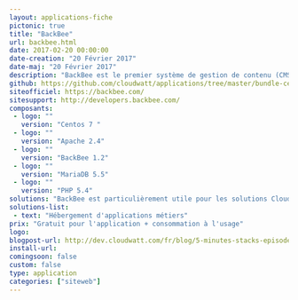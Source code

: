 ```yaml
---
layout: applications-fiche
pictonic: true
title: "BackBee"
url: backbee.html
date: 2017-02-20 00:00:00
date-creation: "20 Février 2017"
date-maj: "20 Février 2017"
description: "BackBee est le premier système de gestion de contenu (CMS) 'One-Page-Editing', ce qui signifie que vous pouvez facilement créer et gérer des sites Web tels qu'ils apparaissent sans aucune connaissance technique préalable. La technologie "One-Page-Editing" est un outil qui vous permet d'entrer, d'éditer et de gérer votre site web directement tel qu'il apparaît à vos utilisateurs: Le back office et le front office sont fusionnés. Aujourd'hui, Cloudwatt fournit les outils nécessaires et de lancer votre instance BackBee en quelques minutes et de devenir son maître. La base de déploiement est une instance unique Centos 7 pré-provisionnée avec les serveurs Apache et MariaDB."
github: https://github.com/cloudwatt/applications/tree/master/bundle-centos-backbee
siteofficiel: https://backbee.com/
sitesupport: http://developers.backbee.com/
composants:
 - logo: ""
   version: "Centos 7 "
 - logo: ""
   version: "Apache 2.4"
 - logo: ""
   version: "BackBee 1.2"
 - logo: ""
   version: "MariaDB 5.5"
 - logo: ""
   version: "PHP 5.4" 
solutions: "BackBee est particulièrement utile pour les solutions Cloudwatt suivantes :"
solutions-list: 
 - text: "Hébergement d'applications métiers"
prix: "Gratuit pour l'application + consommation à l'usage"
logo: 
blogpost-url: http://dev.cloudwatt.com/fr/blog/5-minutes-stacks-episode-cinquante-quatre-backbee.html
install-url:
comingsoon: false
custom: false
type: application
categories: ["siteweb"]
---
```

